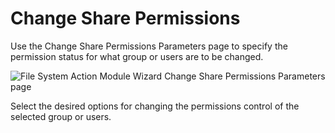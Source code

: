 # Change Share Permissions

Use the Change Share Permissions Parameters page to specify the permission status for what group or
users are to be changed.

![File System Action Module Wizard Change Share Permissions Parameters page](/img/product_docs/accessanalyzer/12.0/admin/action/filesystem/parameters/changesharepermissions.webp)

Select the desired options for changing the permissions control of the selected group or users.
